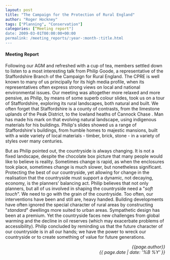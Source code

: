 ```yaml
---
layout: post
title: "The Campaign for the Protection of Rural England"
author: "Roger Hockney"
tags: ["Planning", "Conservation"]
categories: [“Meeting report"]
date: 2009-03-01T00:00:00+00:00
permalink: /meeting_reports/:year-:month-:title.html
---
```

#### Meeting Report ####

Following our AGM and refreshed with a cup of tea, members settled down to listen to a most interesting talk from Philip Goode, a representative of the Staffordshire Branch of the Campaign for Rural England. The CPRE is well known to many of us principally for its high media profile, when its representatives often express strong views on local and national environmental issues. Our meeting was altogether more relaxed and more pensive, as Philip, by means of some superb colour slides, took us on a tour of Staffordshire, exploring its rural landscapes, both natural and built. We often forget that Staffordshire is a county of contrasts, from the limestone uplands of the Peak District, to the lowland heaths of Cannock Chase . Man has made his mark on that evolving natural landscape, using indigenous materials for his buildings. Philip's slides showed us a range of Staffordshire's buildings, from humble homes to majestic mansions, built with a wide variety of local materials - timber, brick, stone - in a variety of styles over many centuries. 
 
But as Philip pointed out, the countryside is always changing. It is not a fixed landscape, despite the chocolate box picture that many people would like to believe is reality. Sometimes change is rapid, as when the enclosures took place, sometimes change is much slower, but nonetheless significant. Protecting the best of our countryside, yet allowing for change in the realisation that the countryside must support a dynamic, not decaying, economy, is the planners' balancing act. Philip believes that not only planners, but all of us involved in shaping the countryside need a "*soft touch*". We need to go with the grain of the countryside. Too often, our interventions have been and still are, heavy handed. Building developments have often ignored the special character of rural areas by constructing "*standard*" dwellings more suited to urban areas. Sympathetic design has been at a premium. Yet the countryside faces new challenges from global warming and the decline in oil reserves (which may exacerbate problems of accessibility). Philip concluded by reminding us that the future character of our countryside is in all our hands; we have the power to wreck our countryside or to create something of value for future generations.

<p align="right"><i> {{page.author}} <br> {{ page.date | date: '%B %Y' }} </i></p>

